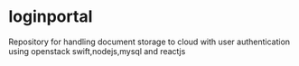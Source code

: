 # loginportal
Repository for handling document storage to cloud with user authentication using openstack swift,nodejs,mysql and reactjs
